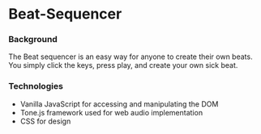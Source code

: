 # Beat-Sequencer

### Background

  The Beat sequencer is an easy way for anyone to create their own beats. You simply click the keys, press play, and create your own sick beat.
  
### Technologies

* Vanilla JavaScript for accessing and manipulating the DOM
* Tone.js framework used for web audio implementation
* CSS for design
  
